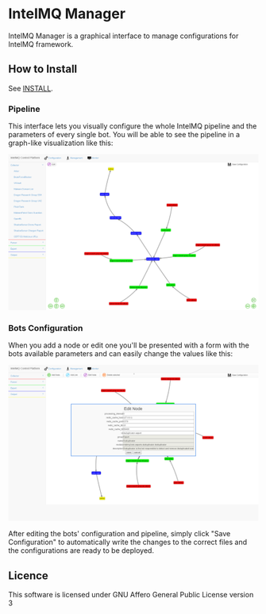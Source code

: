 # IntelMQ Manager

IntelMQ Manager is a graphical interface to manage configurations for IntelMQ framework.

## How to Install

See [INSTALL](https://github.com/certtools/intelmq-manager/blob/master/docs/INSTALL.md).

### Pipeline
This interface lets you visually configure the whole IntelMQ pipeline and the parameters of every single bot.
You will be able to see the pipeline in a graph-like visualization like this:

![Main Interface](docs/screenshots/configuration_load.png?raw=true "Main Interface")

### Bots Configuration
When you add a node or edit one you'll be presented with a form with the bots available parameters and can easily change the values like this:

![Parameter editing](docs/screenshots/edit_node.png?raw=true "Parameter editing")

After editing the bots' configuration and pipeline, simply click "Save Configuration" to automatically write the changes to the correct files and the configurations are ready to be deployed.


## Licence

This software is licensed under GNU Affero General Public License version 3
